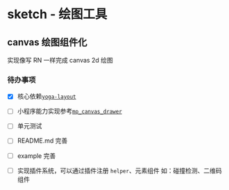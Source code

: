 # sketch - 绘图工具

## canvas 绘图组件化
实现像写 RN 一样完成 canvas 2d 绘图

### 待办事项
- [x] 核心依赖[`yoga-layout`](https://www.yogalayout.dev/)
- [ ] 小程序能力实现参考[`mp_canvas_drawer`](https://github.com/kuckboy1994/mp_canvas_drawer)
- [ ] 单元测试
- [ ] README.md 完善
- [ ] example 完善
- [ ] 实现插件系统，可以通过插件注册 `helper`、元素组件 如：碰撞检测、二维码组件
  